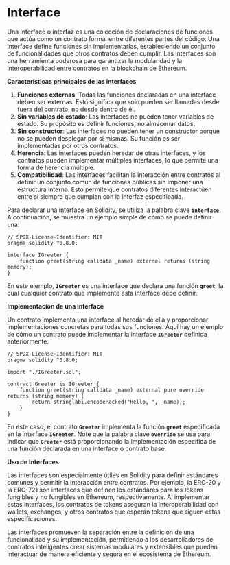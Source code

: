 # Interface

Una interface o interfaz es una colección de declaraciones de funciones que actúa como un contrato formal entre diferentes partes del código. Una interface define funciones sin implementarlas, estableciendo un conjunto de funcionalidades que otros contratos deben cumplir. Las interfaces son una herramienta poderosa para garantizar la modularidad y la interoperabilidad entre contratos en la blockchain de Ethereum.

**Características principales de las interfaces**

1. **Funciones externas**: Todas las funciones declaradas en una interface deben ser externas. Esto significa que solo pueden ser llamadas desde fuera del contrato, no desde dentro de él.
2. **Sin variables de estado**: Las interfaces no pueden tener variables de estado. Su propósito es definir funciones, no almacenar datos.
3. **Sin constructor**: Las interfaces no pueden tener un constructor porque no se pueden desplegar por sí mismas. Su función es ser implementadas por otros contratos.
4. **Herencia**: Las interfaces pueden heredar de otras interfaces, y los contratos pueden implementar múltiples interfaces, lo que permite una forma de herencia múltiple.
5. **Compatibilidad**: Las interfaces facilitan la interacción entre contratos al definir un conjunto común de funciones públicas sin imponer una estructura interna. Esto permite que contratos diferentes interactúen entre sí siempre que cumplan con la interfaz especificada.

Para declarar una interface en Solidity, se utiliza la palabra clave **`interface`**. A continuación, se muestra un ejemplo simple de cómo se puede definir una:

```solidity
// SPDX-License-Identifier: MIT
pragma solidity ^0.8.0;

interface IGreeter {
    function greet(string calldata _name) external returns (string memory);
}
```

En este ejemplo, **`IGreeter`** es una interface que declara una función **`greet`**, la cual cualquier contrato que implemente esta interface debe definir.

**Implementación de una Interface**

Un contrato implementa una interface al heredar de ella y proporcionar implementaciones concretas para todas sus funciones. Aquí hay un ejemplo de cómo un contrato puede implementar la interface **`IGreeter`** definida anteriormente:

```solidity
// SPDX-License-Identifier: MIT
pragma solidity ^0.8.0;

import "./IGreeter.sol";

contract Greeter is IGreeter {
    function greet(string calldata _name) external pure override returns (string memory) {
        return string(abi.encodePacked("Hello, ", _name));
    }
}
```

En este caso, el contrato **`Greeter`** implementa la función **`greet`** especificada en la interface **`IGreeter`**. Note que la palabra clave **`override`** se usa para indicar que **`Greeter`** está proporcionando la implementación específica de una función declarada en una interface o contrato base.

**Uso de Interfaces**

Las interfaces son especialmente útiles en Solidity para definir estándares comunes y permitir la interacción entre contratos. Por ejemplo, la ERC-20 y la ERC-721 son interfaces que definen los estándares para los tokens fungibles y no fungibles en Ethereum, respectivamente. Al implementar estas interfaces, los contratos de tokens aseguran la interoperabilidad con wallets, exchanges, y otros contratos que esperan tokens que siguen estas especificaciones.

Las interfaces promueven la separación entre la definición de una funcionalidad y su implementación, permitiendo a los desarrolladores de contratos inteligentes crear sistemas modulares y extensibles que pueden interactuar de manera eficiente y segura en el ecosistema de Ethereum.

